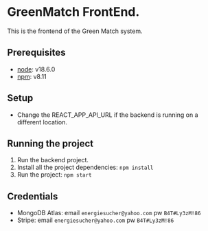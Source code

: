 # GreenMatch FrontEnd.
This is the frontend of the Green Match system.

## Prerequisites
- [node](https://nodejs.org/en/): v18.6.0
- [npm](https://www.npmjs.com/): v8.11

## Setup
- Change the REACT_APP_API_URL if the backend is running on a different location.

## Running the project
1. Run the backend project.
2. Install all the project dependencies: ```npm install```
3. Run the project: ```npm start```

## Credentials
- MongoDB Atlas: email ```energiesucher@yahoo.com``` pw ```B4T#Ly3zM!86```
- Stripe: email ```energiesucher@yahoo.com``` pw ```B4T#Ly3zM!86```



